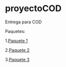 # proyectoCOD
Entrega para COD

Paquetes:

1.[Paquete 1](https://github.com/AlexFerMar/proyectoCOD/tree/master/src/com/DAM1/Paquete1)

2.[Paquete 2](https://github.com/AlexFerMar/proyectoCOD/tree/master/src/com/DAM1/Paquete2)

3.[Paquete 3](https://github.com/AlexFerMar/proyectoCOD/tree/master/src/com/DAM1/Paquete3)
